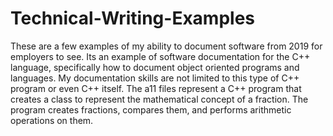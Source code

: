 # Technical-Writing-Examples
These are a few examples of my ability to document software from 2019 for employers to see. Its an example of software documentation
for the C++ language, specifically how to document object oriented programs and languages. My documentation skills are not limited 
to this type of C++ program or even C++ itself. The a11 files represent a C++ program that creates a class to represent the 
mathematical concept of a fraction. The program creates fractions, compares them, and performs arithmetic operations on them.
